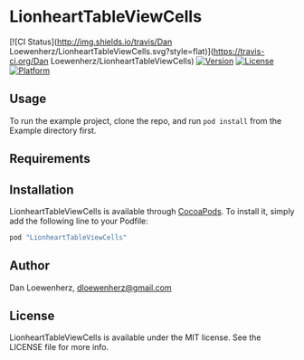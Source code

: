 # LionheartTableViewCells

[![CI Status](http://img.shields.io/travis/Dan Loewenherz/LionheartTableViewCells.svg?style=flat)](https://travis-ci.org/Dan Loewenherz/LionheartTableViewCells)
[![Version](https://img.shields.io/cocoapods/v/LionheartTableViewCells.svg?style=flat)](http://cocoapods.org/pods/LionheartTableViewCells)
[![License](https://img.shields.io/cocoapods/l/LionheartTableViewCells.svg?style=flat)](http://cocoapods.org/pods/LionheartTableViewCells)
[![Platform](https://img.shields.io/cocoapods/p/LionheartTableViewCells.svg?style=flat)](http://cocoapods.org/pods/LionheartTableViewCells)

## Usage

To run the example project, clone the repo, and run `pod install` from the Example directory first.

## Requirements

## Installation

LionheartTableViewCells is available through [CocoaPods](http://cocoapods.org). To install
it, simply add the following line to your Podfile:

```ruby
pod "LionheartTableViewCells"
```

## Author

Dan Loewenherz, dloewenherz@gmail.com

## License

LionheartTableViewCells is available under the MIT license. See the LICENSE file for more info.
